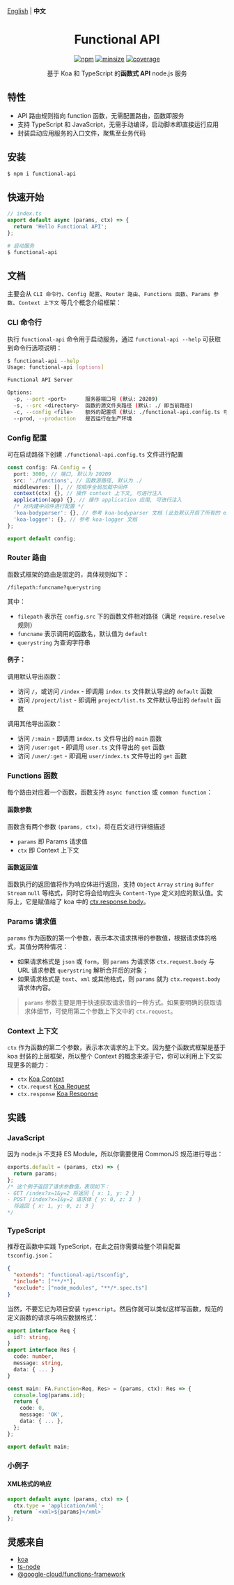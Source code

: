 [English](./README.md) | **中文**

<h1 align="center">Functional API</h1>

<p align="center">
  <a href="https://www.npmjs.com/package/functional-api"><img alt="npm" src="https://img.shields.io/npm/v/functional-api.svg?style=flat-square"></a>
  <a href="https://github.com/mcc108/functional-api"><img alt="minsize" src="https://img.shields.io/bundlephobia/min/functional-api?label=functional-api&style=flat-square"></a>
  <a href="https://codecov.io/gh/mcc108/functional-api"><img alt="coverage" src="https://img.shields.io/codecov/c/github/mcc108/functional-api?style=flat-square"></a>
</p>


<p align="center">
  基于 Koa 和 TypeScript 的<strong>函数式 API</strong> node.js 服务</a>
</p>

## 特性

- API 路由规则指向 function 函数，无需配置路由，函数即服务
- 支持 TypeScript 和 JavaScript，无需手动编译，启动脚本即直接运行应用
- 封装启动应用服务的入口文件，聚焦至业务代码

## 安装

```bash
$ npm i functional-api
```

## 快速开始

```js
// index.ts
export default async (params, ctx) => {
  return 'Hello Functional API';
};
```

```bash
# 启动服务
$ functional-api
```

## 文档

主要会从 `CLI 命令行`、`Config 配置`、`Router 路由`、`Functions 函数`、`Params 参数`、`Context 上下文` 等几个概念介绍框架：

### CLI 命令行

执行 `functional-api` 命令用于启动服务，通过 `functional-api --help` 可获取到命令行选项说明：

```bash
$ functional-api --help
Usage: functional-api [options]

Functional API Server

Options:
  -p, --port <port>      服务器端口号 (默认: 20209)
  -s, --src <directory>  函数的源文件夹路径 (默认: ./ 即当前路径)
  -c, --config <file>    额外的配置项 (默认: ./functional-api.config.ts 可不提供)
  --prod, --production   是否运行在生产环境
```

### Config 配置

可在启动路径下创建 `./functional-api.config.ts` 文件进行配置

```ts
const config: FA.Config = {
  port: 3000, // 端口, 默认为 20209
  src: './functions', // 函数源路径, 默认为 ./
  middlewares: [], // 按顺序全局加载中间件
  context(ctx) {}, // 操作 context 上下文, 可进行注入
  application(app) {}, // 操作 application 应用, 可进行注入
  /* 对内建中间件进行配置 */
  'koa-bodyparser': {}, // 参考 koa-bodyparser 文档 (此处默认开启了所有的 enableTypes)
  'koa-logger': {}, // 参考 koa-logger 文档
};

export default config;
```

### Router 路由

函数式框架的路由是固定的，具体规则如下：

```
/filepath:funcname?querystring
```

其中：
- `filepath` 表示在 `config.src` 下的函数文件相对路径（满足 `require.resolve` 规则）
- `funcname` 表示调用的函数名，默认值为 `default`
- `querystring` 为查询字符串

#### 例子：

调用默认导出函数：
- 访问 `/`，或访问 `/index` - 即调用 `index.ts` 文件默认导出的 `default` 函数
- 访问 `/project/list` - 即调用 `project/list.ts` 文件默认导出的 `default` 函数

调用其他导出函数：
- 访问 `/:main` - 即调用 `index.ts` 文件导出的 `main` 函数
- 访问 `/user:get` - 即调用 `user.ts` 文件导出的 `get` 函数
- 访问 `/user/:get` - 即调用 `user/index.ts` 文件导出的 `get` 函数

### Functions 函数

每个路由对应着一个函数，函数支持 `async function` 或 `common function`：

#### 函数参数

函数含有两个参数 `(params, ctx)`，将在后文进行详细描述
- `params` 即 Params 请求值
- `ctx` 即 Context 上下文

#### 函数返回值

函数执行的返回值将作为响应体进行返回，支持 `Object` `Array` `string` `Buffer` `Stream` `null` 等格式，同时它将会给响应头 `Content-Type` 定义对应的默认值。实际上，它是赋值给了 koa 中的 [ctx.response.body](https://koajs.com/#response-body)。

### Params 请求值

`params` 作为函数的第一个参数，表示本次请求携带的参数值，根据请求体的格式，其值分两种情况：

- 如果请求格式是 `json` 或 `form`，则 `params` 为请求体 `ctx.request.body` 与 URL 请求参数 `querystring` 解析合并后的对象；
- 如果请求格式是 `text`、`xml` 或其他格式，则 `params` 就为 `ctx.request.body` 请求体内容。

> `params` 参数主要是用于快速获取请求值的一种方式。如果要明确的获取请求体细节，可使用第二个参数上下文中的 `ctx.request`。

### Context 上下文

`ctx` 作为函数的第二个参数，表示本次请求的上下文。因为整个函数式框架是基于 koa 封装的上层框架，所以整个 Context 的概念来源于它，你可以利用上下文实现更多的能力：

- `ctx` [Koa Context](https://koajs.com/#context)
- `ctx.request` [Koa Request](https://koajs.com/#request)
- `ctx.response` [Koa Response](https://koajs.com/#response)

## 实践

### JavaScript

因为 node.js 不支持 ES Module，所以你需要使用 CommonJS 规范进行导出：

```js
exports.default = (params, ctx) => {
  return params;
};
/* 这个例子返回了请求参数值，表现如下：
- GET /index?x=1&y=2 将返回 { x: 1, y: 2 }
- POST /index?x=1&y=2 请求体 { y: 0, z: 3  }
  将返回 { x: 1, y: 0, z: 3 }
*/
```

### TypeScript

推荐在函数中实践 TypeScript，在此之前你需要给整个项目配置 `tsconfig.json`：

```json
{
  "extends": "functional-api/tsconfig",
  "include": ["**/*"],
  "exclude": ["node_modules", "**/*.spec.ts"]
}
```

当然，不要忘记为项目安装 `typescript`。然后你就可以类似这样写函数，规范的定义函数的请求与响应数据格式：

```ts
export interface Req {
  id?: string,
}
export interface Res {
  code: number,
  message: string,
  data: { ... }
}

const main: FA.Function<Req, Res> = (params, ctx): Res => {
  console.log(params.id);
  return {
    code: 0,
    message: 'OK',
    data: { ... },
  };
};

export default main;
```

### 小例子

#### XML格式的响应

```ts
export default async (params, ctx) => {
  ctx.type = 'application/xml';
  return `<xml>${params}</xml>`
};
```


## 灵感来自

- [koa](https://github.com/koajs/koa)
- [ts-node](https://github.com/TypeStrong/ts-node)
- [@google-cloud/functions-framework](https://github.com/GoogleCloudPlatform/functions-framework-nodejs)
